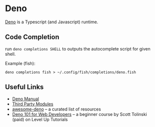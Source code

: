 # Deno

[Deno](https://deno.land) is a Typescript (and Javascript) runtime.

## Code Completion

run `deno completions SHELL` to outputs the autocomplete script for given shell.

Example (fish):

```shellsession
deno completions fish > ~/.config/fish/completions/deno.fish
```

## Useful Links

- [Deno Manual](https://deno.land/manual)
- [Third Party Modules](https://deno.land/x)
- [awesome-deno](https://github.com/denolib/awesome-deno) – a curated list of resources
- [Deno 101 for Web Developers](https://www.leveluptutorials.com/tutorials/deno-101-for-web-developers) – a beginner course by Scott Tolinski (paid) on Level Up Tutorials
